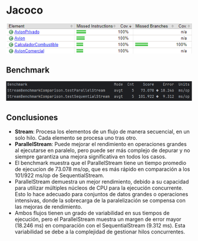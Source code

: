 # Jacoco

![Jacoco](imagenes/jacoco.png)

## Benchmark

![Benchmark](imagenes/benchmark.png)

## Conclusiones

- **Stream**: Procesa los elementos de un flujo de manera secuencial, en un solo hilo. Cada elemento se procesa uno tras otro.
- **ParallelStream**: Puede mejorar el rendimiento en operaciones grandes al ejecutarse en paralelo, pero puede ser más complejo de depurar y no siempre garantiza una mejora significativa en todos los casos.
- El benchmark muestra que el ParallelStream tiene un tiempo promedio de ejecucion de 73.078 ms/op, que es más rápido en comparación a los 101/922 ms/op de SequentialStream.
- ParallelStream demuestra un mejor rendimiento, debido a su capacidad para utilizar múltiples núcleos de CPU para la ejecución concurrente. Esto lo hace adecuado para conjuntos de datos grandes o operaciones intensivas, donde la sobrecarga de la paralelización se compensa con las mejoras de rendimiento.
- Ambos flujos tienen un grado de variabilidad en sus tiempos de ejecución, pero el ParallelStream muestra un margen de error mayor (18.246 ms) en comparación con el SequentialStream (9.312 ms). Esta variabilidad se debe a la complejidad de gestionar hilos concurrentes.